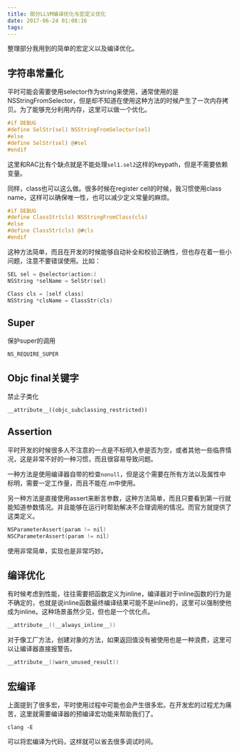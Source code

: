 ```yaml
---
title: 部分LLVM编译优化与宏定义优化
date: 2017-06-24 01:08:16
tags:
---
```


整理部分我用到的简单的宏定义以及编译优化。

<!--more-->

## 字符串常量化

平时可能会需要使用selector作为string来使用，通常使用的是NSStringFromSelector，但是却不知道在使用这种方法的时候产生了一次内存拷贝。为了能够充分利用内存，这里可以做一个优化。

```c
#if DEBUG
#define SelStr(sel) NSStringFromSelector(sel)
#else
#define SelStr(sel) @#sel
#endif
```

这里和RAC比有个缺点就是不能处理`sel1.sel2`这样的keypath，但是不需要依赖变量。

同样，class也可以这么做。很多时候在register cell的时候，我习惯使用class name，这样可以确保唯一性，也可以减少定义常量的麻烦。

```c
#if DEBUG
#define ClassStr(cls) NSStringFromClass(cls)
#else
#define ClassStr(cls) @#cls
#endif
```

这种方法简单，而且在开发的时候能够自动补全和校验正确性，但也存在着一些小问题，注意不要错误使用。比如：

```c
SEL sel = @selector(action:)
NSString *selName = SelStr(sel)

Class cls = [self class]
NSString *clsName = ClassStr(cls)
```

## Super

保护super的调用

```
NS_REQUIRE_SUPER
```

## Objc final关键字

禁止子类化

```
__attribute__((objc_subclassing_restricted))
```

## Assertion

平时开发的时候很多人不注意的一点是不标明入参是否为空，或者其他一些临界情况，这是非常不好的一种习惯，而且很容易导致问题。

一种方法是使用编译器自带的检查`nonull`，但是这个需要在所有方法以及属性中标明，需要一定工作量，而且不能在.m中使用。

另一种方法是直接使用assert来断言参数，这种方法简单，而且只要看到第一行就能知道参数情况。并且能够在运行时帮助解决不合理调用的情况。而官方就提供了这类定义。

```c
NSParameterAssert(param != nil)
NSCParameterAssert(param != nil)
```

使用非常简单，实现也是非常巧妙。

## 编译优化

有时候考虑到性能，往往需要把函数定义为inline，编译器对于inline函数的行为是不确定的，也就是说inline函数最终编译结果可能不是inline的，这里可以强制使他成为inline。这种场景虽然少见，但也是一个优化点。

```c
__attribute__((__always_inline__))
```

对于像工厂方法，创建对象的方法，如果返回值没有被使用也是一种浪费，这里可以让编译器直接报警告。

```c
__attribute__((warn_unused_result))
```

## 宏编译

上面提到了很多宏，平时使用过程中可能也会产生很多宏。在开发宏的过程尤为痛苦，这里就需要编译器的预编译宏功能来帮助我们了。

```
clang -E
```

可以将宏编译为代码，这样就可以省去很多调试时间。
